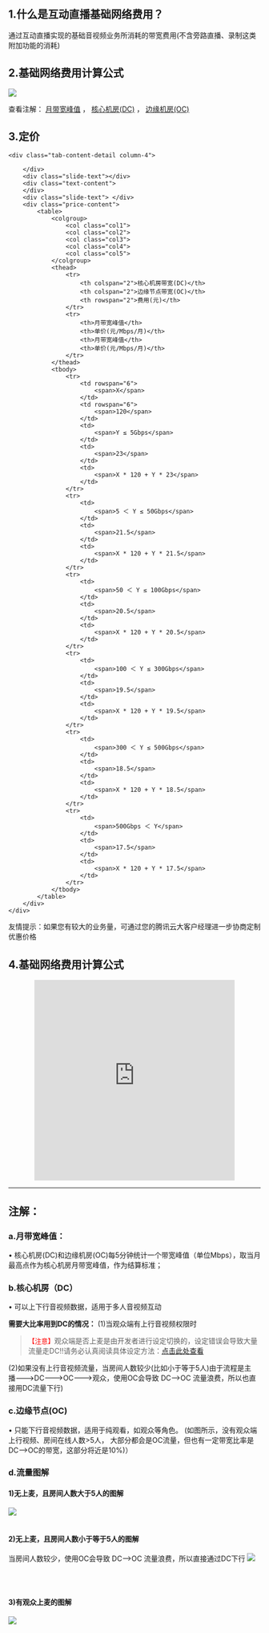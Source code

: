## 1.什么是互动直播基础网络费用？

通过互动直播实现的基础音视频业务所消耗的带宽费用(不含旁路直播、录制这类附加功能的消耗)

##  2.基础网络费用计算公式
 ![](//mccdn.qcloud.com/static/img/e045f054cc19ceb13344f2c8c0b7fc03/image.jpg)
 
查看注解： [月带宽峰值](https://www.qcloud.com/doc/product/268/5128#a..E6.9C.88.E5.B8.A6.E5.AE.BD.E5.B3.B0.E5.80.BC.EF.BC.9A) ， [核心机房(DC)](https://www.qcloud.com/doc/product/268/5128#b..E6.A0.B8.E5.BF.83.E6.9C.BA.E6.88.BF.EF.BC.88dc.EF.BC.89) ， [边缘机房(OC)](https://www.qcloud.com/doc/product/268/5128#c..E8.BE.B9.E7.BC.98.E8.8A.82.E7.82.B9(oc))

## 3.定价
<div class="mod-price">
    
    <div class="tab-content-detail column-4">
       
        </div>
        <div class="slide-text"></div>
        <div class="text-content">
        </div>
        <div class="slide-text"> </div>
        <div class="price-content">
            <table>
                <colgroup>
                    <col class="col1">
                    <col class="col2">
                    <col class="col3">
                    <col class="col4">
                    <col class="col5">
                </colgroup>
                <thead>
                    <tr>
                        <th colspan="2">核心机房带宽(DC)</th>
                        <th colspan="2">边缘节点带宽(OC)</th>
                        <th rowspan="2">费用(元)</th>
                    </tr>
                    <tr>
                        <th>月带宽峰值</th>
                        <th>单价(元/Mbps/月)</th>
                        <th>月带宽峰值</th>
                        <th>单价(元/Mbps/月)</th>
                    </tr>
                </thead>
                <tbody>
                    <tr>
                        <td rowspan="6">
                            <span>X</span>
                        </td>
                        <td rowspan="6">
                            <span>120</span>
                        </td>
                        <td>
                            <span>Y ≤ 5Gbps</span>
                        </td>
                        <td>
                            <span>23</span>
                        </td>
                        <td>
                            <span>X * 120 + Y * 23</span>
                        </td>
                    </tr>
                    <tr>
                        <td>
                            <span>5 ＜ Y ≤ 50Gbps</span>
                        </td>
                        <td>
                            <span>21.5</span>
                        </td>
                        <td>
                            <span>X * 120 + Y * 21.5</span>
                        </td>
                    </tr>
                    <tr>
                        <td>
                            <span>50 ＜ Y ≤ 100Gbps</span>
                        </td>
                        <td>
                            <span>20.5</span>
                        </td>
                        <td>
                            <span>X * 120 + Y * 20.5</span>
                        </td>
                    </tr>
                    <tr>
                        <td>
                            <span>100 ＜ Y ≤ 300Gbps</span>
                        </td>
                        <td>
                            <span>19.5</span>
                        </td>
                        <td>
                            <span>X * 120 + Y * 19.5</span>
                        </td>
                    </tr>
                    <tr>
                        <td>
                            <span>300 ＜ Y ≤ 500Gbps</span>
                        </td>
                        <td>
                            <span>18.5</span>
                        </td>
                        <td>
                            <span>X * 120 + Y * 18.5</span>
                        </td>
                    </tr>
                    <tr>
                        <td>
                            <span>500Gbps ＜ Y</span>
                        </td>
                        <td>
                            <span>17.5</span>
                        </td>
                        <td>
                            <span>X * 120 + Y * 17.5</span>
                        </td>
                    </tr>
                </tbody>
            </table>
        </div>
    </div>
</div>

友情提示：如果您有较大的业务量，可通过您的腾讯云大客户经理进一步协商定制优惠价格

## 4.基础网络费用计算公式
<div style="width:auto;height:auto;text-align:center ">
<iframe src="https://avc.qcloud.com/calculator/index.html" width=400px height=400px border=0 style=border:none></iframe>
</div>

-----



## 注解：
### a.月带宽峰值：
•	核心机房(DC)和边缘机房(OC)每5分钟统计一个带宽峰值（单位Mbps），取当月最高点作为核心机房月带宽峰值，作为结算标准；
### b.核心机房（DC）
•	可以上下行音视频数据，适用于多人音视频互动

**需要大比率用到DC的情况：**
(1)当观众端有上行音视频权限时
> <font size=2 color=red>【注意】</font>观众端是否上麦是由开发者进行设定切换的，设定错误会导致大量流量走DC!!请务必认真阅读具体设定方法：[点击此处查看](https://www.qcloud.com/doc/product/268/3227)

(2)如果没有上行音视频流量，当房间人数较少(比如小于等于5人)由于流程是主播--->DC--->OC--->观众，使用OC会导致 DC-->OC 流量浪费，所以也直接用DC流量下行)

### c.边缘节点(OC)
•	只能下行音视频数据，适用于纯观看，如观众等角色。
(如图所示，没有观众端上行视频、房间在线人数>5人， 大部分都会是OC流量，但也有一定带宽比率是DC-->OC的带宽，这部分将近是10%)）


### d.流量图解
#### 1)无上麦，且房间人数大于5人的图解
![](//mc.qcloudimg.com/static/img/f39775c383c9eab2c4983af47e7d8267/image.png)
</br></br>

#### 2)无上麦，且房间人数小于等于5人的图解
当房间人数较少，使用OC会导致 DC-->OC 流量浪费，所以直接通过DC下行
 ![](//mccdn.qcloud.com/static/img/3dd9c91f847457a5d456256d895f56d4/image.jpg)
 
 </br></br>
 
####  3)有观众上麦的图解
 ![](//mccdn.qcloud.com/static/img/1e463c571da0514f6c01e3aa3b6f9bf5/image.jpg)